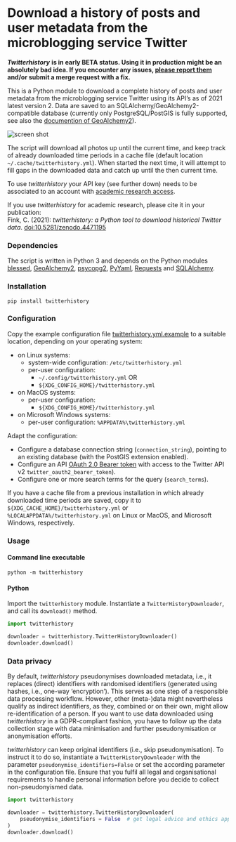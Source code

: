# Download a history of posts and user metadata from the microblogging service Twitter

***Twitterhistory*** **is in early BETA status. Using it in production might be an absolutely bad idea. If you encounter any issues, [please report them](https://gitlab.com/christoph.fink/twitterhistory/-/issues) and/or submit a merge request with a fix.**

This is a Python module to download a complete history of posts and user metadata from the microblogging service Twitter using its API’s as of 2021 latest version 2. Data are saved to an SQLAlchemy/GeoAlchemy2-compatible database (currently only PostgreSQL/PostGIS is fully supported, see also the [documention of GeoAlchemy2](https://geoalchemy-2.readthedocs.io/en/latest/)).

![screen shot](extra/images/screenshot.png)

The script will download all photos up until the current time, and keep track of already downloaded time periods in a cache file (default location `~/.cache/twitterhistory.yml`). When started the next time, it will attempt to fill gaps in the downloaded data and catch up until the then current time. 

To use *twitterhistory* your API key (see further down) needs to be associated to an account with [academic research access](https://developer.twitter.com/en/portal/petition/academic/is-it-right-for-you).

If you use *twitterhistory* for academic research, please cite it in your publication: <br />
Fink, C. (2021): *twitterhistory: a Python tool to download historical Twitter data*. [doi:10.5281/zenodo.4471195](https://doi.org/10.5281/zenodo.4471195)

### Dependencies

The script is written in Python 3 and depends on the Python modules [blessed](https://blessed.readthedocs.io/), [GeoAlchemy2](https://geoalchemy-2.readthedocs.io/), [psycopg2](https://www.psycopg.org/), [PyYaml](https://pyyaml.org/), [Requests](https://2.python-requests.org/en/master/) and [SQLAlchemy](https://sqlalchemy.org/).

### Installation

```shell
pip install twitterhistory
```

### Configuration

Copy the example configuration file [twitterhistory.yml.example](https://gitlab.com/christoph.fink/twitterhistory/-/raw/master/twitterhistory.yml.example) to a suitable location, depending on your operating system: 

- on Linux systems:
    - system-wide configuration: `/etc/twitterhistory.yml`
    - per-user configuration: 
        - `~/.config/twitterhistory.yml` OR
        - `${XDG_CONFIG_HOME}/twitterhistory.yml`
- on MacOS systems:
    - per-user configuration:
        - `${XDG_CONFIG_HOME}/twitterhistory.yml`
- on Microsoft Windows systems:
    - per-user configuration:
        `%APPDATA%\twitterhistory.yml`

Adapt the configuration:

- Configure a database connection string (`connection_string`), pointing to an existing database (with the PostGIS extension enabled).
- Configure an API [OAuth 2.0 Bearer token](https://developer.twitter.com/en/docs/authentication/oauth-2-0) with access to the Twitter API v2 `twitter_oauth2_bearer_token`).
- Configure one or more search terms for the query (`search_terms`).

If you have a cache file from a previous installation in which already downloaded time periods are saved, copy it to `${XDG_CACHE_HOME}/twitterhistory.yml` or `%LOCALAPPDATA%/twitterhistory.yml` on Linux or MacOS, and Microsoft Windows, respectively.

### Usage

#### Command line executable

```shell
python -m twitterhistory
```

#### Python

Import the `twitterhistory` module. Instantiate a `TwitterHistoryDownloader`, and call its `download()` method.

```python
import twitterhistory

downloader = twitterhistory.TwitterHistoryDownloader()
downloader.download()
```

### Data privacy

By default, *twitterhistory* pseudonymises downloaded metadata, i.e., it replaces (direct) identifiers with randomised identifiers (generated using hashes, i.e., one-way ‘encryption’). This serves as one step of a responsible data processing workflow. However, other (meta-)data might nevertheless qualify as indirect identifiers, as they, combined or on their own, might allow re-identification of a person. If you want to use data downloaded using *twitterhistory* in a GDPR-compliant fashion, you have to follow up the data collection stage with data minimisation and further pseudonymisation or anonymisation efforts.

*twitterhistory* can keep original identifiers (i.e., skip pseudonymisation). To instruct it to do so, instantiate a `TwitterHistoryDownloader` with the parameter `pseudonymise_identifiers=False` or set the according parameter in the configuration file. Ensure that you fulfil all legal and organisational requirements to handle personal information before you decide to collect non-pseudonyismed data.

```python
import twitterhistory

downloader = twitterhistory.TwitterHistoryDownloader(
    pseudonymise_identifiers = False  # get legal advice and ethics approval before doing this
)
downloader.download()
```
